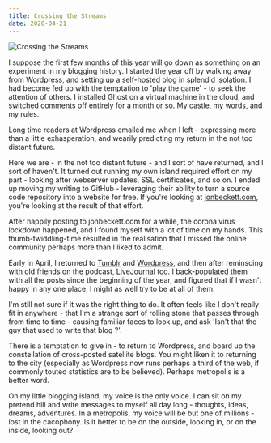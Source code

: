 ```yaml
---
title: Crossing the Streams
date: 2020-04-21
---
```


![Crossing the Streams](https://source.unsplash.com/gp8BLyaTaA0/1600x900)

I suppose the first few months of this year will go down as something on an experiment in my blogging history. I started the year off by walking away from Wordpress, and setting up a self-hosted blog in splendid isolation. I had become fed up with the temptation to 'play the game' - to seek the attention of others. I installed Ghost on a virtual machine in the cloud, and switched comments off entirely for a month or so. My castle, my words, and my rules.

Long time readers at Wordpress emailed me when I left - expressing more than a little exhasperation, and wearily predicting my return in the not too distant future.

Here we are - in the not too distant future - and I sort of have returned, and I sort of haven't. It turned out running my own island required effort on my part - looking after webserver updates, SSL certificates, and so on. I ended up moving my writing to GitHub - leveraging their ability to turn a source code repository into a website for free. If you're looking at [jonbeckett.com](https://jonbeckett.com), you're looking at the result of that effort.

After happily posting to jonbeckett.com for a while, the corona virus lockdown happened, and I found myself with a lot of time on my hands. This thumb-twiddling-time resulted in the realisation that I missed the online community perhaps more than I liked to admit.

Early in April, I returned to [Tumblr](https://jonbeckett301.tumblr.com) and [Wordpress](https://jonbeckett301.wordpress.com), and then after reminscing with old friends on the podcast, [LiveJournal](https://jonbeckett301.livejournal.com) too. I back-populated them with all the posts since the beginning of the year, and figured that if I wasn't happy in any one place, I might as well try to be at all of them.

I'm still not sure if it was the right thing to do. It often feels like I don't really fit in anywhere - that I'm a strange sort of rolling stone that passes through from time to time - causing familiar faces to look up, and ask 'Isn't that the guy that used to write that blog ?'.

There is a temptation to give in - to return to Wordpress, and board up the constellation of cross-posted satellite blogs. You might liken it to returning to the city (especially as Wordpress now runs perhaps a third of the web, if commonly touted statistics are to be believed). Perhaps metropolis is a better word.

On my little blogging island, my voice is the only voice. I can sit on my pretend hill and write messages to myself all day long - thoughts, ideas, dreams, adventures. In a metropolis, my voice will be but one of millions - lost in the cacophony. Is it better to be on the outside, looking in, or on the inside, looking out?
